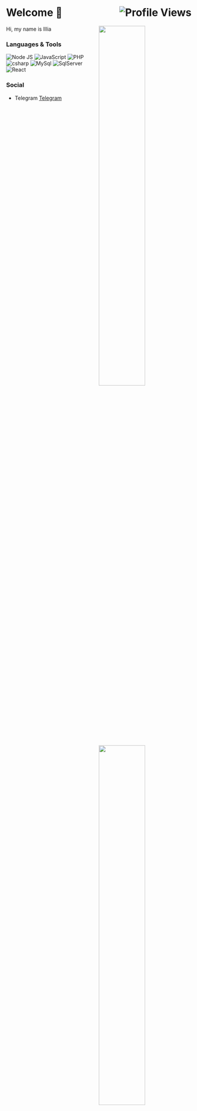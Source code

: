 # Welcome 👋 <img align="right" src="https://komarev.com/ghpvc/?username=ilyas-mkr&label=👀" alt="Profile Views"/>

<img 
  width="50%"
  align="right"
  src="https://github-readme-stats.vercel.app/api?username=ilyas-mkr&hide_border=true&count_private=true&layout=compact&hide_title=true&show_icons=true&theme=dracula&icon_color=5194f0&bg_color=0d1117" />
<img
  width="50%" 
  align="right"
  src="https://media.giphy.com/media/UV4rSwlTM7mnRa5l4o/giphy.gif" />
<img
  width="50%"
  align="right"
  src="https://github-readme-stats.vercel.app/api/top-langs/?username=ilyas-mkr&hide=html&layout=compact&hide_border=true&hide_title=true&count_private=true&theme=dracula&icon_color=5194f0&bg_color=0d1117"/>

Hi, my name is Illia

### Languages & Tools

<div>
  <!-- Node JS -->
  <img alt="Node JS" src="https://img.shields.io/badge/-Node%20JS-43853d?style=flat-square&logo=Node.js&logoColor=white" />
  <!-- JS -->
  <img alt="JavaScript" src="https://img.shields.io/badge/-JavaScript-edb200?style=flat-square&logo=javascript&logoColor=white" />
  <!-- PHP -->
  <img alt="PHP" src="https://img.shields.io/badge/-PHP-8892BF?style=flat-square&logo=php&logoColor=white" />
  <!-- C# -->
  <img alt="csharp" src="https://img.shields.io/badge/-C Sharp-68217A?style=flat-square&logo=csharp&logoColor=white" />
  <!-- MYSQL -->
  <img alt="MySql" src="https://img.shields.io/badge/-MySql-4479A1?style=flat-square&logo=mysql&logoColor=white" />
  <!-- SQl Server -->
  <img alt="SqlServer" src="https://img.shields.io/badge/-SQL Server-CC2927?style=flat-square&logo=microsoftsqlserver&logoColor=white" />
  <!-- React -->
  <img alt="React" src="https://img.shields.io/badge/-React-61DAFB?style=flat-square&logo=react&logoColor=white" />
</div>

### Social

- Telegram [Telegram](https://t.me/ilshlw)
